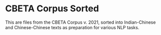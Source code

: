 # CBETA Corpus Sorted

This are files from the CBETA Corpus v. 2021, sorted into Indian-Chinese and Chinese-Chinese texts as preparation for various NLP tasks.

